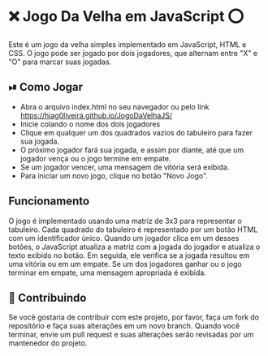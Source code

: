 # ❌ Jogo Da Velha em JavaScript ⭕

Este é um jogo da velha simples implementado em JavaScript, HTML e CSS. O jogo pode ser jogado por dois jogadores, que alternam entre "X" e "O" para marcar suas jogadas.

## ⏯ Como Jogar

 * Abra o arquivo index.html no seu navegador ou pelo link https://hiag0liveira.github.io/JogoDaVelhaJS/
 * Inicie colando o nome dos dois jogadores
 * Clique em qualquer um dos quadrados vazios do tabuleiro para fazer sua jogada.
 * O próximo jogador fará sua jogada, e assim por diante, até que um jogador vença ou o jogo termine em empate.
 * Se um jogador vencer, uma mensagem de vitória será exibida.
 * Para iniciar um novo jogo, clique no botão "Novo Jogo".

## Funcionamento
  
 O jogo é implementado usando uma matriz de 3x3 para representar o tabuleiro. Cada quadrado do tabuleiro é representado por um botão HTML com um identificador único. Quando um jogador clica em um desses botões, o JavaScript atualiza a matriz com a jogada do jogador e atualiza o texto exibido no botão. Em seguida, ele verifica se a jogada resultou em uma vitória ou em um empate. Se um dos jogadores ganhar ou o jogo terminar em empate, uma mensagem apropriada é exibida.
 

## 🌳 Contribuindo
Se você gostaria de contribuir com este projeto, por favor, faça um fork do repositório e faça suas alterações em um novo branch. 
Quando você terminar, envie um pull request e suas alterações serão revisadas por um mantenedor do projeto.
